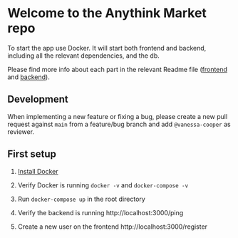 # Welcome to the Anythink Market repo

To start the app use Docker. It will start both frontend and backend, including all the relevant dependencies, and the db.

Please find more info about each part in the relevant Readme file ([frontend](frontend/readme.md) and [backend](backend/README.md)).

## Development

When implementing a new feature or fixing a bug, please create a new pull request against `main` from a feature/bug branch and add `@vanessa-cooper` as reviewer.

## First setup
1. [Install Docker](https://docs.docker.com/get-docker/)

2. Verify Docker is running `docker -v` and `docker-compose -v`

3. Run `docker-compose up` in the root directory

4. Verify the backend is running http://localhost:3000/ping

5. Create a new user on the frontend http://localhost:3000/register 